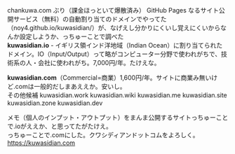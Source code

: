 
chankuwa.com ぶり（課金ほっといて爆散済み）
GitHub Pages なるサイト公開サービス（無料）の自動割り当てのドメインでやってた（noy4.github.io/kuwasidian/）が、なげえし分かりにくいし覚えにくいからなんか設定しようか、っちゅーことで調べた
<br>
**kuwasidian.io** - イギリス領インド洋地域（Indian Ocean）に割り当てられたドメイン。IO（Input/Output）って略がコンピューター分野で使われがちで、技術系の人・会社に使われがち。7,000円/年。たけえな。

**kuwasidian.com**（Commercial=商業）1,600円/年。サイトに商業み無いけど.comは一般的だしまあええか。安いし。
<br>
その他候補
kuwasidian.work
kuwasidian.wiki
kuwasidian.me
kuwasidian.site
kuwasidian.zone
kuwasidian.dev

メモ（個人のインプット・アウトプット）をまんま公開するサイトっちゅーことで.ioがええか、と思ってたがたけえ。
<br>
っちゅーことで.comにした。クワシディアンドットコムをよろしく。
https://kuwasidian.com
